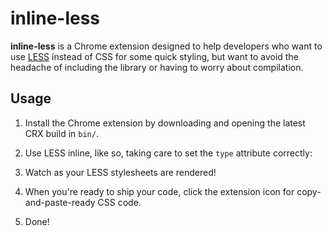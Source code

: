 # inline-less

**inline-less** is a Chrome extension designed to help developers who want to use [LESS][lesscss] instead of CSS for some quick styling, but want to avoid the headache of including the library or having to worry about compilation.

## Usage

1. Install the Chrome extension by downloading and opening the latest CRX build in `bin/`.

2. Use LESS inline, like so, taking care to set the `type` attribute correctly:

	<style type="text/less">
		h1 {
			&.header { color: red; }
		}

		// and more...
	</style>

3. Watch as your LESS stylesheets are rendered!

4. When you're ready to ship your code, click the extension icon for copy-and-paste-ready CSS code.

5. Done!





 [lesscss]: http://www.lesscss.org